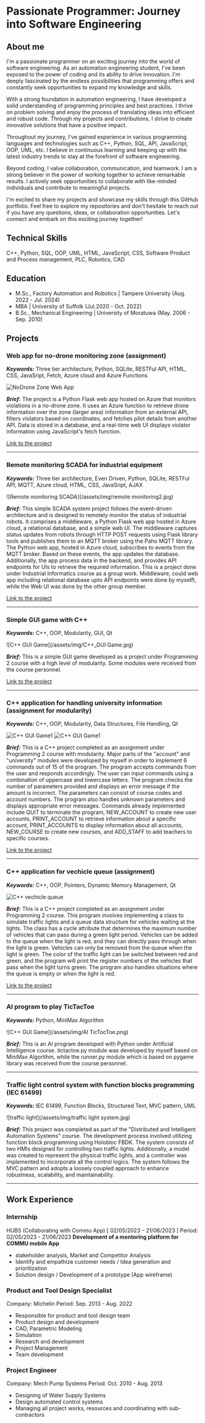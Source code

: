 # Passionate Programmer: Journey into Software Engineering

## About me
I'm a passionate programmer on an exciting journey into the world of software engineering. As an automation engineering student, I've been exposed to the power of coding and its ability to drive innovation. I'm deeply fascinated by the endless possibilities that programming offers and constantly seek opportunities to expand my knowledge and skills.

With a strong foundation in automation engineering, I have developed a solid understanding of programming principles and best practices. I thrive on problem solving and enjoy the process of translating ideas into efficient and robust code. Through my projects and contributions, I strive to create innovative solutions that have a positive impact.

Throughout my journey, I've gained experience in various programming languages and technologies such as C++, Python, SQL, API, JavaScript, OOP, UML, etc. I believe in continuous learning and keeping up with the latest industry trends to stay at the forefront of software engineering.

Beyond coding, I value collaboration, communication, and teamwork. I am a strong believer in the power of working together to achieve remarkable results. I actively seek opportunities to collaborate with like-minded individuals and contribute to meaningful projects.

I'm excited to share my projects and showcase my skills through this GitHub portfolio. Feel free to explore my repositories and don't hesitate to reach out if you have any questions, ideas, or collaboration opportunities. Let's connect and embark on this exciting journey together!

## Technical Skills
C++, Python, SQL, OOP, UML, HTML, JavaScript, CSS, Software Product and Process management, PLC, Robotics, CAD
## Education
 - M.Sc., Factory Automation and Robotics | Tampere University (Aug. 2022 - Jul. 2024)
 - MBA                                               | University of Suffolk (Jul.2020 - Oct. 2022)
 - B.Sc., Mechanical Engineering          | University of Moratuwa (May. 2006 - Sep. 2010)

## Projects
### Web app for no-drone monitoring zone (assignment)
***Keywords:*** Three tier architecture, Python, SQLite, RESTFul API, HTML, CSS, JavaSript, Fetch, Azure cloud and Azure Functions

![NoDrone Zone Web App](/assets/img/BirdNest.jpg)

***Brief:*** The project is a Python Flask web app hosted on Azure that monitors violations in a no-drone zone. It uses an Azure function to retrieve drone information over the zone (larger area) information from an external API, filters violators based on coordinates, and fetches pilot details from another API. Data is stored in a database, and a real-time web UI displays violator information using JavaScript's fetch function.

[Link to the project](https://github.com/chathuranga857/NDZ_PreAssignment)

---
### Remote monitoring SCADA for industrial equipment
***Keywords:*** Three tier architecture, Even Driven, Python, SQLite, RESTFul API, MQTT, Azure cloud, HTML, CSS, JavaSript, AJAX

![Remote monitoring SCADA](/assets/img/remote monitoring2.jpg)

***Brief:*** This simple SCADA system project follows the event-driven architecture and is designed to remotely monitor the status of industrial robots. It comprises a middleware, a Python Flask web app hosted in Azure cloud, a relational database, and a simple web UI. The middleware captures status updates from robots through HTTP POST requests using Flask library tools and publishes them to an MQTT broker using the Paho MQTT library. The Python web app, hosted in Azure cloud, subscribes to events from the MQTT broker. Based on these events, the app updates the database. Additionally, the app process data in the backend, and provides API endpoints for UIs to retrieve the required information. This is a project done under Industrial Informatics course as a group work. Middleware, could web app including relational database upto API endpoints were done by myselft, while the Web UI was done by the other group member.

[Link to the project](https://github.com/chathuranga857/Remote_Monitoring)

---
### Simple GUI game with C++
***Keywords:*** C++, OOP, Modularity, GUI, Qt

![C++ GUI Game](/assets/img/C++_GUI Game.jpg)

***Brief:*** This is a simple GUI game developed as a project under Programming 2 course with a high level of modularity. Some modules were received from the course personnel.

[Link to the project](https://github.com/chathuranga857/cpp_gui_game)

---
### C++ application for handling university information (assignment for modularity)
***Keywords:*** C++, OOP, Modularity, Data Structures, File Handling, Qt

![C++ GUI Game1](/assets/img/cpp_uni_projects3.jpg) ![C++ GUI Game1](/assets/img/cpp_uni_projects4.jpg)

***Brief:*** This is a C++ project completed as an assignment under Programming 2 course with modularity. Major parts of the "account" and "university" modules were developed by myself in order to implement 6 commands out of 15 of the program.
The program accepts commands from the user and responds accordingly. The user can input commands using a combination of uppercase and lowercase letters. The program checks the number of parameters provided and displays an error message if the amount is incorrect. The parameters can consist of course codes and account numbers. The program also handles unknown parameters and displays appropriate error messages. Commands already implemented include QUIT to terminate the program, NEW_ACCOUNT to create new user accounts, PRINT_ACCOUNT to retrieve information about a specific account, PRINT_ACCOUNTS to display information about all accounts, NEW_COURSE to create new courses, and ADD_STAFF to add teachers to specific courses.

[Link to the project](https://github.com/chathuranga857/cpp_uni_info_assignment)

---
### C++ application for vechicle queue (assignment)
***Keywords:*** C++, OOP, Pointers, Dynamic Memory Management, Qt

![C++ vechicle queue](/assets/img/vehicle_queue.jpg)

***Brief:*** This is a C++ project completed as an assignment under Programming 2 course.
This program involves implementing a class to simulate traffic lights and a queue data structure for vehicles waiting at the lights. The class has a cycle attribute that determines the maximum number of vehicles that can pass during a green light period. Vehicles can be added to the queue when the light is red, and they can directly pass through when the light is green. Vehicles can only be removed from the queue when the light is green. The color of the traffic light can be switched between red and green, and the program will print the register numbers of the vehicles that pass when the light turns green. The program also handles situations where the queue is empty or when the light is red.

[Link to the project](https://github.com/chathuranga857/vehicle_queue)

---
### AI program to play TicTacToe
***Keywords:*** Python, MiniMax Algorithm

![C++ GUI Game](/assets/img/AI TicTocToe.png)

***Brief:*** This is an AI program developed with Python under Artificial Intelligence course. tictactoe.py module was developed by myself based on MiniMax Algorithm, while the runner.py module which is based on pygame library was received from the course personnel. 

---
### Traffic light control system with function blocks programming (IEC 61499)
***Keywords:*** IEC 61499, Function Blocks, Structured Text, MVC pattern, UML

![traffic light](/assets/img/traffic light system.jpg)

***Brief:*** This project was completed as part of the "Distributed and Intelligent Automation Systems" course. The development process involved utilizing function block programming using Holobloc FBDK. The system consists of two HMIs designed for controlling two traffic lights. Additionally, a model was created to represent the physical traffic lights, and a controller was implemented to incorporate all the control logics. The system follows the MVC pattern and adopts a loosely coupled approach to enhance robustness, scalability, and maintainability.

---
## Work Experience

### Internship 
HUBS (Collaborating with Commu App) [ 02/05/2023 – 21/06/2023 ]
Period: 02/05/2023 - 21/06/2023
**Development of a mentoring platform for COMMU mobile App**
- stakeholder analysis, Market and Competitor Analysis
- Identify and empathize customer needs / Idea generation and prioritization
- Solution design / Development of a prototype (App wireframe)

### Product and Tool Design Specialist
Company: Michelin
Period: Sep. 2013 - Aug. 2022
- Responsible for product and tool design team
- Product design and development
- CAD, Parametric Modeling
- Simulation
- Research and development
- Project Management
- Team development

### Project Engineer
Company: Mech Pump Systems
Period: Oct. 2010 - Aug. 2013
- Designing of Water Supply Systems
- Design automated control systems
- Managing all project works, resources and coordinating with sub-contractors


